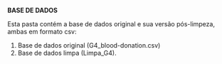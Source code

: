 **BASE DE DADOS** 

Esta pasta contém a base de dados original e sua versão pós-limpeza, ambas em formato csv:

1. Base de dados original (G4_blood-donation.csv)
2. Base de dados limpa (Limpa_G4).
